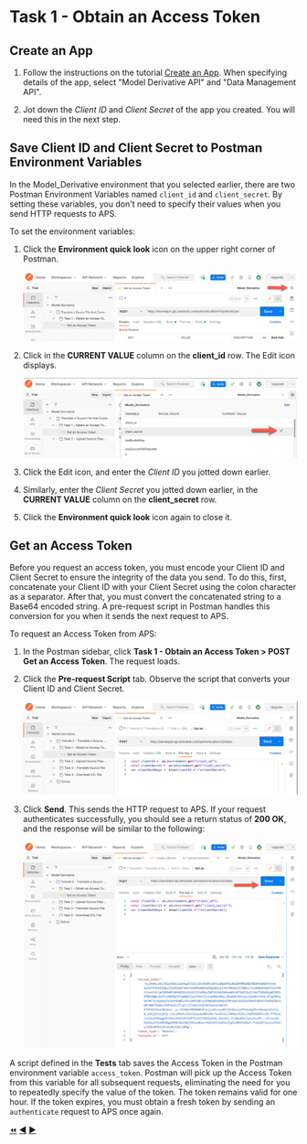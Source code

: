 # Task 1 - Obtain an Access Token

## Create an App

1. Follow the instructions on the tutorial [Create an App](https://aps.autodesk.com/en/docs/oauth/v1/tutorials/create-app/).
 When specifying details of the app,  select "Model Derivative API" and "Data Management API".

2. Jot down the *Client ID* and *Client Secret* of the app you created. You will need this in the next step.

## Save Client ID and Client Secret to Postman Environment Variables

In the Model_Derivative environment that you selected earlier, there are two Postman Environment Variables named `client_id` and `client_secret`. By setting these variables, you don't need to specify their values when you send HTTP requests to APS.

To set the environment variables:

1. Click the **Environment quick look** icon on the upper right corner of Postman.

   ![Environment quick look icon](../images/tutorial_03_task_1_environment_quick_look_icon.png "Environment quick look icon")

2. Click in the **CURRENT VALUE** column on the **client_id** row. The Edit icon displays.

    ![Edit Environment Variable](../images/tutorial_03_task_1_model_derivative_dropdown.png "Edit Environment Variable")

3. Click the Edit icon, and enter the *Client ID* you jotted down earlier.

4. Similarly, enter the *Client Secret* you jotted down earlier, in the **CURRENT VALUE** column on the **client_secret** row.

5. Click the **Environment quick look** icon again to close it.

## Get an Access Token

Before you request an access token, you must encode your Client ID and Client Secret to ensure the integrity of the data you send. To do this, first, concatenate your Client ID with your Client Secret using the colon character as a separator. After that, you must convert the concatenated string to a Base64 encoded string. A pre-request script in Postman handles this conversion for you when it sends the next request to APS.

To request an Access Token from APS:

1. In the Postman sidebar, click **Task 1 - Obtain an Access Token > POST Get an Access Token**. The request loads.

2. Click the **Pre-request Script** tab. Observe the script that converts your Client ID and Client Secret.

   ![Pre-request Script](../images/tutorial_03_task_1_get_an_access_token_01.png "Pre-request Script")

4. Click **Send**. This sends the HTTP request to APS. If your request authenticates successfully, you should see a return status of **200 OK**, and the response will be similar to the following:

    ![Successful authentication](../images/tutorial_03_task_1_access_token_authentication.png "Successful authentication")

A script defined in the **Tests** tab saves the Access Token in the Postman environment variable `access_token`. Postman will pick up the Access Token from this variable for all subsequent requests, eliminating the need for you to repeatedly specify the value of the token. The token remains valid for one hour.  If the token expires, you must obtain a fresh token by sending an `authenticate` request to APS once again.


[:rewind:](../readme.md "readme.md") [:arrow_backward:](before_you_begin.md "Previous task") [:arrow_forward:](task-2.md "Next task")
